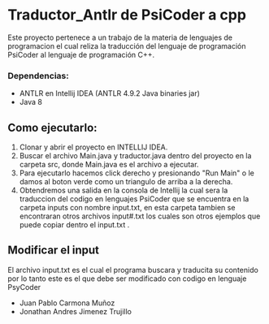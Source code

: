 # Traductor_Antlr de PsiCoder a cpp

Este proyecto pertenece a un trabajo de la materia de lenguajes de programacion el cual reliza la traducción del lenguaje de programación PsiCoder al lenguaje de programación C++.

### Dependencias: 
* ANTLR en Intellij IDEA (ANTLR 4.9.2 Java binaries jar)
* Java 8

## Como ejecutarlo:

1. Clonar y abrir el proyecto en INTELLIJ IDEA.
2. Buscar el archivo Main.java y traductor.java dentro del proyecto en la carpeta src, donde Main.java es el archivo a ejecutar.
3. Para ejecutarlo hacemos click derecho y presionando "Run Main" o le damos al boton verde como un triangulo de arriba a la derecha.
4. Obtendremos una salida en la consola de Intellij la cual sera la traduccion del codigo en lenguajes PsiCoder que se encuentra en la carpeta inputs con nombre input.txt, en esta carpeta tambien se encontraran otros archivos input#.txt los cuales son otros ejemplos que puede copiar dentro el input.txt .

## Modificar el input

El archivo input.txt es el cual el programa buscara y traducita su contenido por lo tanto este es el que debe ser modificado con codigo en lenguaje PsyCoder

* Juan Pablo Carmona Muñoz
* Jonathan Andres Jimenez Trujillo
